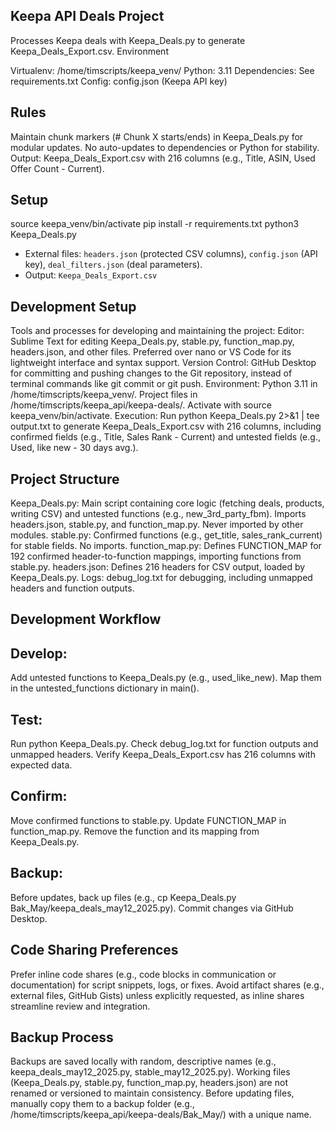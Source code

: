 ## Keepa API Deals Project

Processes Keepa deals with Keepa_Deals.py to generate Keepa_Deals_Export.csv.
Environment

Virtualenv: /home/timscripts/keepa_venv/
Python: 3.11
Dependencies: See requirements.txt
Config: config.json (Keepa API key)

## Rules

Maintain chunk markers (# Chunk X starts/ends) in Keepa_Deals.py for modular updates.
No auto-updates to dependencies or Python for stability.
Output: Keepa_Deals_Export.csv with 216 columns (e.g., Title, ASIN, Used Offer Count - Current).

## Setup

source keepa_venv/bin/activate
pip install -r requirements.txt
python3 Keepa_Deals.py
- External files: `headers.json` (protected CSV columns), `config.json` (API key), `deal_filters.json` (deal parameters).
- Output: `Keepa_Deals_Export.csv`

## Development Setup

Tools and processes for developing and maintaining the project:
Editor: Sublime Text for editing Keepa_Deals.py, stable.py, function_map.py, headers.json, and other files. Preferred over nano or VS Code for its lightweight interface and syntax support.
Version Control: GitHub Desktop for committing and pushing changes to the Git repository, instead of terminal commands like git commit or git push.
Environment: Python 3.11 in /home/timscripts/keepa_venv/. Project files in /home/timscripts/keepa_api/keepa-deals/. Activate with source keepa_venv/bin/activate.
Execution: Run python Keepa_Deals.py 2>&1 | tee output.txt to generate Keepa_Deals_Export.csv with 216 columns, including confirmed fields (e.g., Title, Sales Rank - Current) and untested fields (e.g., Used, like new - 30 days avg.).

## Project Structure

Keepa_Deals.py: Main script containing core logic (fetching deals, products, writing CSV) and untested functions (e.g., new_3rd_party_fbm). Imports headers.json, stable.py, and function_map.py. Never imported by other modules.
stable.py: Confirmed functions (e.g., get_title, sales_rank_current) for stable fields. No imports.
function_map.py: Defines FUNCTION_MAP for 192 confirmed header-to-function mappings, importing functions from stable.py.
headers.json: Defines 216 headers for CSV output, loaded by Keepa_Deals.py.
Logs: debug_log.txt for debugging, including unmapped headers and function outputs.

## Development Workflow

## Develop:

Add untested functions to Keepa_Deals.py (e.g., used_like_new).
Map them in the untested_functions dictionary in main().

## Test:

Run python Keepa_Deals.py.
Check debug_log.txt for function outputs and unmapped headers.
Verify Keepa_Deals_Export.csv has 216 columns with expected data.

## Confirm:

Move confirmed functions to stable.py.
Update FUNCTION_MAP in function_map.py.
Remove the function and its mapping from Keepa_Deals.py.

## Backup:

Before updates, back up files (e.g., cp Keepa_Deals.py Bak_May/keepa_deals_may12_2025.py).
Commit changes via GitHub Desktop.

## Code Sharing Preferences

Prefer inline code shares (e.g., code blocks in communication or documentation) for script snippets, logs, or fixes. Avoid artifact shares (e.g., external files, GitHub Gists) unless explicitly requested, as inline shares streamline review and integration.

## Backup Process

Backups are saved locally with random, descriptive names (e.g., keepa_deals_may12_2025.py, stable_may12_2025.py).
Working files (Keepa_Deals.py, stable.py, function_map.py, headers.json) are not renamed or versioned to maintain consistency.
Before updating files, manually copy them to a backup folder (e.g., /home/timscripts/keepa_api/keepa-deals/Bak_May/) with a unique name.

